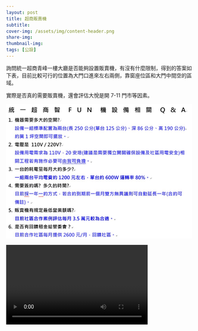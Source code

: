 ```yaml
---
layout: post
title: 超商販賣機
subtitle:
cover-img: /assets/img/content-header.png
share-img: 
thumbnail-img:
tags: [公設]
---
```


詢問統一超商青峰一樓大廳是否能夠設置販賣機，有沒有什麼限制，得到的答案如下表，目前比較可行的位置為大門口進來左右兩側，靠窗座位區和大門中間空的區域。

實際是否真的需要販賣機，還會評估大悅是開 7-11 門市等因素。


![](../assets/img/20210817/01_001.jpg)

<video width="384" height="216" controls>
  <source src="../assets/img/20210817/01_002.mp4" type="video/mp4">
Your browser does not support the video tag.
</video>